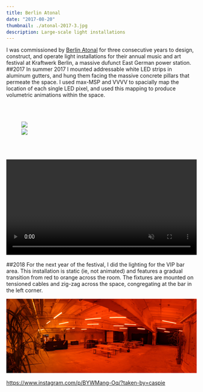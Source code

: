 ```yaml
---
title: Berlin Atonal
date: "2017-08-20"
thumbnail: ./atonal-2017-3.jpg
description: Large-scale light installations
---
```


I was commissioned by [Berlin Atonal](http://berlin-atonal.com) for three consecutive years to design, construct, and operate light installations for their annual music and art festival at Kraftwerk Berlin, a massive dufunct East German power station.
##2017
In summer 2017 I mounted addressable white LED strips in aluminum gutters, and hung them facing the massive concrete pillars that permeate the space. I used max-MSP and VVVV to spacially map the location of each single LED pixel, and used this mapping to produce volumetric animations within the space.

<!--
<div class="kg-embed-card">

![Atonal 2017](./atonal-2017.gif)

</div> -->

<!-- <div class="kg-card kg-image-card kg-width-wide">

<img src='atonal-2017-2.jpg'></img>

</div>

<div class="kg-card kg-image-card kg-width-wide">

<img src='atonal-2017-3.jpg'></img>

</div> -->

<!-- <figure class="kg-card kg-gallery-card">
    <div class="kg-gallery-container">
        <div class="kg-gallery-row">
            <div class="kg-gallery-image">
                <video width="100%" height="100%" autoplay muted loop>
                    <source src="atonal-2017-1.mp4" type="video/mp4"/>
                    Your browser does not support the video tag :(
                </video>
            </div>
             <div class="kg-image">
                <img src="http://caspar.cc/atonal-2017-3.jpg">
            </div>
        </div>
        <div class="kg-gallery-row">
          <div class="kg-gallery-image">
                <img src="http://caspar.cc/atonal-2017-1.jpg">
            </div>
            <div class="kg-gallery-image">
                <img src="http://caspar.cc/atonal-2017-2.jpg">
            </div>
        </div>
    </div>
</figure> -->

<br/><br/>

<figure class="kg-card kg-gallery-card kg-width-wide">
    <div class="kg-gallery-container">
        <div class="kg-gallery-row">
             <div class="kg-gallery-image">
                <img src="http://caspar.cc/atonal-2017-1.jpg">
            </div>
            <div class="kg-gallery-image">
                <img src="http://caspar.cc/atonal-2017-2.jpg">
            </div>
        </div>
    </div>
</figure>

<br/><br/>

<div class="kg-image-card kg-width-wide">
 <video width="100%" autoplay muted loop>
    <source src="atonal-2017-1.mp4" type="video/mp4"/>
    Your browser does not support the video tag :(
 </video>
</div>

##2018
For the next year of the festival, I did the lighting for the VIP bar area. This installation is static (ie, not animated) and features a gradual transition from red to orange across the room. The fixtures are mounted on tensioned cables and zig-zag across the space, congregating at the bar in the left corner.

<div class="kg-card kg-image-card kg-width-full">

![Atonal 2018](./atonal-2018-1.jpg)

</div>

https://www.instagram.com/p/BYWMang-Oq/?taken-by=caspie
